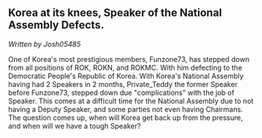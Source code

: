 ## Korea at its knees, Speaker of the National Assembly Defects.

*Written by Josh05485*

One of Korea's most prestigious members, Funzone73, has stepped down from all positions of ROK, ROKN, and ROKMC. With him defecting to the Democratic People's Republic of Korea. With Korea's National Assembly having had 2 Speakers in 2 months, Private_Teddy the former Speaker before Funzone73, stepped down due "complications" with the job of Speaker. This comes at a difficult time for the National Assembly due to not having a Deputy Speaker, and some parties not even having Chairmans. The question comes up, when will Korea get back up from the pressure, and when will we have a tough Speaker?
